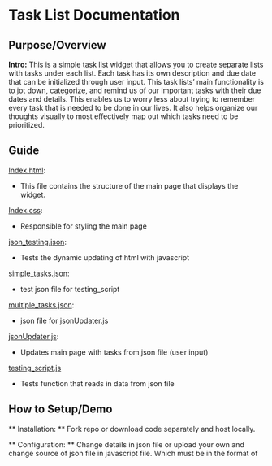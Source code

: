 # Task List Documentation

## Purpose/Overview

**Intro:** This is a simple task list widget that allows you to create separate lists with tasks under each list.
Each task has its own description and due date that can be initialized through user input.
This task lists’ main functionality is to jot down, categorize, and remind us of our important tasks with their due dates and details.
This enables us to worry less about trying to remember every task that is needed to be done in our lives.
It also helps organize our thoughts visually to most effectively map out which tasks need to be prioritized.

## Guide
[Index.html](index.html):
- This file contains the structure of the main page that displays the widget.

[Index.css](index.css):
- Responsible for styling the main page

[json_testing.json](json_testing.json):
- Tests the dynamic updating of html with javascript

[simple_tasks.json](simple_tasks.json):
- test json file for testing_script

[multiple_tasks.json](multiple_tasks.json):
- json file for jsonUpdater.js

[jsonUpdater.js](jsonUpdater.js):
- Updates main page with tasks from json file (user input)

[testing_script.js](testing_script.js)
- Tests function that reads in data from json file

## How to Setup/Demo

** Installation: ** 
Fork repo or download code separately and host locally.

** Configuration: **
Change details in json file or upload your own and change source of json file in javascript file. Which must be in the format of 
